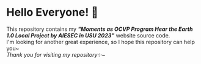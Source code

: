 # **Hello Everyone!** 👋
This repository contains my ***"Moments as OCVP Program Hear the Earth 1.0 Local Project by AIESEC in USU 2023"*** website source code.  
I'm looking for another great experience, so I hope this repository can help you~  
*Thank you for visiting my repository✨~*
